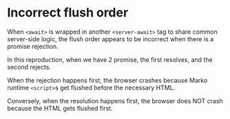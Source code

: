 # Incorrect flush order

When `<await>` is wrapped in another `<server-await>` tag to share common
server-side logic, the flush order appears to be incorrect when there is a
promise rejection.

In this reproduction, when we have 2 promise, the first resolves, and the
second rejects.

When the rejection happens first, the browser crashes because Marko runtime
`<script>`s get flushed before the necessary HTML.

Conversely, when the resolution happens first, the browser does NOT crash
because the HTML gets flushed first.
